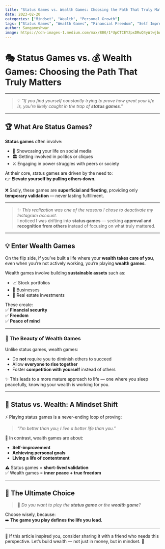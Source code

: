 ```yaml
---
title: "Status Games vs. Wealth Games: Choosing the Path That Truly Matters"
date: 2023-02-20
categories: ["Mindset", "Wealth", "Personal Growth"]
tags: ["Status Games", "Wealth Games", "Financial Freedom", "Self Improvement", "Contentment", "Success Mindset"]
author: Sangameshwar
image: https://cdn-images-1.medium.com/max/800/1*UpCTCEYZpxDRuQ4yWtwjbw.png
---
```


# 🎭 Status Games vs. 💰 Wealth Games: Choosing the Path That Truly Matters

---

> 💡 *“If you find yourself constantly trying to prove how great your life is, you’re likely caught in the trap of **status games**.”*

---

## 🏆 What Are Status Games?

**Status games** often involve:
- 📸 Showcasing your life on social media
- 🏛️ Getting involved in politics or cliques
- ⚔️ Engaging in power struggles with peers or society

At their core, status games are driven by the need to:  
👉 **Elevate yourself by pulling others down.**

❌ Sadly, these games are **superficial and fleeting**, providing only **temporary validation** — never lasting fulfillment.

---

> ✨ *This realization was one of the reasons I chose to deactivate my Instagram account.*  
I noticed I was drifting into **status games** — seeking **approval and recognition from others** instead of focusing on what truly mattered.

---

## 💡 Enter Wealth Games

On the flip side, if you’ve built a life where your **wealth takes care of you**, even when you’re not actively working, you’re playing **wealth games**.

Wealth games involve building **sustainable assets** such as:
- 📈 Stock portfolios
- 🏢 Businesses
- 🏡 Real estate investments

These create:  
✅ **Financial security**  
✅ **Freedom**  
✅ **Peace of mind**

---

### 🌟 The Beauty of Wealth Games

Unlike status games, wealth games:
- Do **not** require you to diminish others to succeed
- Allow **everyone to rise together**
- Foster **competition with yourself** instead of others

✨ This leads to a more mature approach to life — one where you sleep peacefully, knowing your wealth is working for you.

---

## 🔄 Status vs. Wealth: A Mindset Shift

⚡ Playing status games is a never-ending loop of proving:
> *“I’m better than you; I live a better life than you.”*

💎 In contrast, wealth games are about:
- **Self-improvement**
- **Achieving personal goals**
- **Living a life of contentment**

⚠️ Status games = **short-lived validation**  
✅ Wealth games = **inner peace + true freedom**

---

## 🎯 The Ultimate Choice

> 🔑 *Do you want to play the **status game** or the **wealth game**?*

Choose wisely, because:  
➡️ **The game you play defines the life you lead.**

---

🙏 If this article inspired you, consider sharing it with a friend who needs this perspective. Let’s build wealth — not just in money, but in mindset. 🚀
